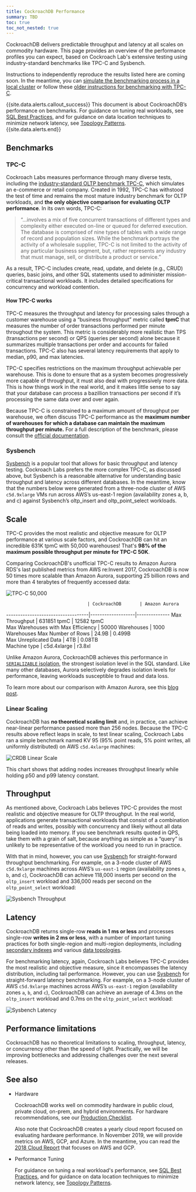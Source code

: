 ```yaml
---
title: CockroachDB Performance
summary: TBD
toc: true
toc_not_nested: true
---
```


CockroachDB delivers predictable throughput and latency at all scales on commodity hardware. This page provides an overview of the performance profiles you can expect, based on Cockroach Lab's extensive testing using industry-standard benchmarks like TPC-C and Sysbench.

Instructions to independently reproduce the results listed here are coming soon. In the meantime, you can [simulate the benchmarking process in a local cluster](performance-benchmarking-with-tpc-c-local.html) or follow these [older instructions for benchmarking with TPC-C](performance-benchmarking-with-tpc-c.html).

{{site.data.alerts.callout_success}}
This document is about CockroachDB’s performance on benchmarks. For guidance on tuning real workloads, see [SQL Best Practices](performance-best-practices-overview.html), and for guidance on data location techniques to minimize network latency, see [Topology Patterns](topology-patterns.html).  
{{site.data.alerts.end}}

<!-- Let's hold off on this statement until we have reproducible steps.
Once those are available, if you fail to achieve similar performance profiles, there is likely a problem in either the hardware, workload, or test design. We stand by these profile characteristics and provide reproduction steps for all published benchmarks. -->

## Benchmarks

### TPC-C

Cockroach Labs measures performance through many diverse tests, including the [industry-standard OLTP benchmark TPC-C](http://www.tpc.org/tpcc/), which simulates an e-commerce or retail company. Created in 1992, TPC-C has withstood the test of time and remains the most mature industry benchmark for OLTP workloads, and **the only objective comparison for evaluating OLTP performance**. In its own words, TPC-C:

>“…involves a mix of five concurrent transactions of different types and complexity either executed on-line or queued for deferred execution. The database is comprised of nine types of tables with a wide range of record and population sizes. While the benchmark portrays the activity of a wholesale supplier, TPC-C is not limited to the activity of any particular business segment, but, rather represents any industry that must manage, sell, or distribute a product or service.”

As a result, TPC-C includes create, read, update, and delete (e.g., CRUD) queries, basic joins, and other SQL statements used to administer mission-critical transactional workloads. It includes detailed specifications for concurrency and workload contention.

#### How TPC-C works

TPC-C measures the throughput and latency for processing sales through a customer warehouse using a “business throughput” metric called **tpmC** that measures the number of order transactions performed per minute throughout the system. This metric is considerably more realistic than TPS (transactions per second) or QPS (queries per second) alone because it summarizes multiple transactions per order and accounts for failed transactions. TPC-C also has several latency requirements that apply to median, p90, and max latencies.

TPC-C specifies restrictions on the maximum throughput achievable per warehouse. This is done to ensure that as a system becomes progressively more capable of throughput, it must also deal with progressively more data. This is how things work in the real world, and it makes little sense to say that your database can process a bazillion transactions per second if it’s processing the same data over and over again.

Because TPC-C is constrained to a maximum amount of throughput per warehouse, we often discuss TPC-C performance as the **maximum number of warehouses for which a database can maintain the maximum throughput per minute.** For a full description of the benchmark, please consult the [official documentation](http://www.tpc.org/tpc_documents_current_versions/current_specifications.asp).

### Sysbench

[Sysbench](https://github.com/akopytov/sysbench) is a popular tool that allows for basic throughput and latency testing. Cockroach Labs prefers the more complex TPC-C, as discussed above, but Sysbench is a reasonable alternative for understanding basic throughput and latency across different databases. In the meantime, know that the numbers below were generated from a three-node cluster of AWS `c5d.9xlarge` VMs run across AWS’s us-east-1 region (availability zones a, b, and c) against Sysbench’s oltp_insert and oltp_point_select workloads.

## Scale

TPC-C provides the most realistic and objective measure for OLTP performance at various scale factors, and CockroachDB can hit an incredible 631K tpmC with 50,000 warehouses! That's **98% of the maximum possible throughput per minute for TPC-C 50K**.

Comparing CockroachDB's unofficial TPC-C results to Amazon Aurora RDS's last published metrics from AWS re:Invent 2017, CockroachDB is now 50 times more scalable than Amazon Aurora, supporting 25 billion rows and more than 4 terabytes of frequently accessed data:

<img src="{{ 'images/v19.2/tpcc50k.png' | relative_url }}" alt="TPC-C 50,000" style="max-width:100%" />

                                   | CockroachDB       | Amazon Aurora   
-----------------------------------|-------------------|--------------
Max Throughput                     | 631851 tpmC       | 12582 tpmC     
Max Warehouses with Max Efficiency | 50000 Warehouses  | 1000 Warehouses
Max Number of Rows                 | 24.9B             | 0.499B         
Max Unreplicated Data              | 4TB               | 0.08TB         
Machine type                       | c5d.4xlarge       | r3.8xl         

Unlike Amazon Aurora, CockroachDB achieves this performance in [`SERIALIZABLE` isolation](demo-serializable.html), the strongest isolation level in the SQL standard. Like many other databases, Aurora selectively degrades isolation levels for performance, leaving workloads susceptible to fraud and data loss.

To learn more about our comparison with Amazon Aurora, see this [blog post](https://www.cockroachlabs.com/blog/cockroachdb-2dot1-performance/).

<!-- To try this out for yourself on your laptop [visit this docs page](https://www.cockroachlabs.com/docs/v19.1/training/performance-benchmarking.html#main-content). Or, if you want to reproduce the full results of TPC-C [visit this page](https://www.cockroachlabs.com/guides/cockroachdb-performance/). -->

### Linear Scaling

CockroachDB has **no theoretical scaling limit** and, in practice, can achieve near-linear performance passed more than 256 nodes. Because the TPC-C results above reflect leaps in scale, to test linear scaling, Cockroach Labs ran a simple benchmark named KV 95 (95% point reads, 5% point writes, all uniformly distributed) on AWS `c5d.4xlarge` machines:

<img src="{{ 'images/v19.2/linearscale.png' | relative_url }}" alt="CRDB Linear Scale" style="max-width:100%" />

This chart shows that adding nodes increases throughput linearly while holding p50 and p99 latency constant.

## Throughput

As mentioned above, Cockroach Labs believes TPC-C provides the most realistic and objective measure for OLTP throughput. In the real world, applications generate transactional workloads that consist of a combination of reads and writes, possibly with concurrency and likely without all data being loaded into memory. If you see benchmark results quoted in QPS, take them with a grain of salt, because anything as simple as a “query” is unlikely to be representative of the workload you need to run in practice.

With that in mind, however, you can use [Sysbench](https://github.com/akopytov/sysbench) for straight-forward throughput benchmarking. For example, on a 3-node cluster of AWS `c5d.9xlarge` machines across AWS’s `us-east-1` region (availability zones `a`, `b`, and `c`), CockroachDB can achieve 118,000 inserts per second on the `oltp_insert` workload and 336,000 reads per second on the `oltp_point_select` workload:

<img src="{{ 'images/v19.2/sysbench-throughput.png' | relative_url }}" alt="Sysbench Throughput" style="max-width:100%" />

## Latency

CockroachDB returns single-row **reads in 1 ms or less** and processes single-row **writes in 2 ms or less**, with a number of important tuning practices for both single-region and multi-region deployments, including [secondary indexes](indexes.html) and various [data topologies](topology-patterns.html).

For benchmarking latency, again, Cockroach Labs believes TPC-C provides the most realistic and objective measure, since it encompasses the latency distribution, including tail performance. However, you can use [Sysbench](https://github.com/akopytov/sysbench) for straight-forward latency benchmarking. For example, on a 3-node cluster of AWS `c5d.9xlarge` machines across AWS’s `us-east-1` region (availability zones `a`, `b`, and `c`), CockroachDB can achieve an average of 4.3ms on the `oltp_insert` workload and 0.7ms on the `oltp_point_select` workload:

<img src="{{ 'images/v19.2/sysbench-latency.png' | relative_url }}" alt="Sysbench Latency" style="max-width:100%" />

## Performance limitations

CockroachDB has no theoretical limitations to scaling, throughput, latency, or concurrency other than the speed of light. Practically, we will be improving bottlenecks and addressing challenges over the next several releases.

## See also

- Hardware

    CockroachDB works well on commodity hardware in public cloud, private cloud, on-prem, and hybrid environments. For hardware recommendations, see our [Production Checklist](recommended-production-settings.html#hardware).

    Also note that CockroachDB creates a yearly cloud report focused on evaluating hardware performance. In November 2019, we will provide metrics on AWS, GCP, and Azure. In the meantime, you can read the [2018 Cloud Report](https://www.cockroachlabs.com/blog/2018_cloud_report/) that focuses on AWS and GCP.

- Performance Tuning

    For guidance on tuning a real workload's performance, see [SQL Best Practices](performance-best-practices-overview.html), and for guidance on data location techniques to minimize network latency, see [Topology Patterns](topology-patterns.html).  
